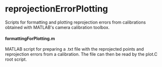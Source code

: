 # reprojectionErrorPlotting
Scripts for formatting and plotting reprojection errors from calibrations obtained with MATLAB's camera calibration toolbox.

#### formattingForPlotting.m
MATLAB script for preparing a .txt file with the reprojected points and reprojection errors from a calibration. The file can then be read by the plot.C root script.
